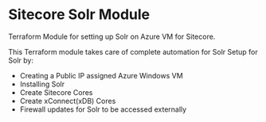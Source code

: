 # Sitecore Solr Module
Terraform Module for setting up Solr on Azure VM for Sitecore. 

This Terraform module takes care of complete automation for Solr Setup for Solr by:
  - Creating a Public IP assigned Azure Windows VM
  - Installing Solr
  - Create Sitecore Cores
  - Create xConnect(xDB) Cores
  - Firewall updates for Solr to be accessed externally